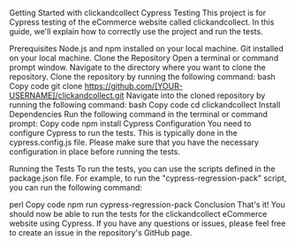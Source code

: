 Getting Started with clickandcollect Cypress Testing
This project is for Cypress testing of the eCommerce website called clickandcollect. In this guide, we'll explain how to correctly use the project and run the tests.

Prerequisites
Node.js and npm installed on your local machine.
Git installed on your local machine.
Clone the Repository
Open a terminal or command prompt window.
Navigate to the directory where you want to clone the repository.
Clone the repository by running the following command:
bash
Copy code
git clone https://github.com/[YOUR-USERNAME]/clickandcollect.git
Navigate into the cloned repository by running the following command:
bash
Copy code
cd clickandcollect
Install Dependencies
Run the following command in the terminal or command prompt:
Copy code
npm install
Cypress Configuration
You need to configure Cypress to run the tests. This is typically done in the cypress.config.js file. Please make sure that you have the necessary configuration in place before running the tests.

Running the Tests
To run the tests, you can use the scripts defined in the package.json file. For example, to run the "cypress-regression-pack" script, you can run the following command:

perl
Copy code
npm run cypress-regression-pack
Conclusion
That's it! You should now be able to run the tests for the clickandcollect eCommerce website using Cypress. If you have any questions or issues, please feel free to create an issue in the repository's GitHub page.